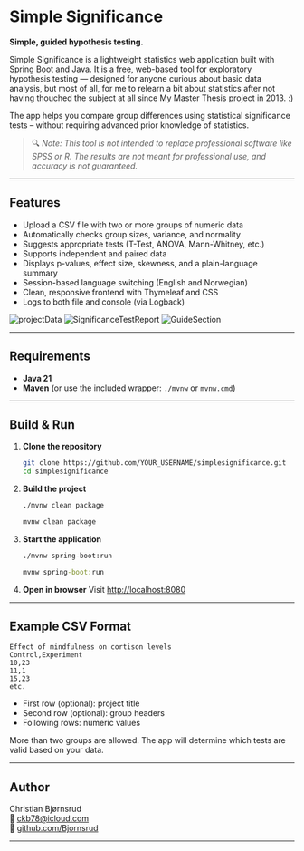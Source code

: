 # Simple Significance

**Simple, guided hypothesis testing.**

Simple Significance is a lightweight statistics web application built with Spring Boot and Java. It is a free, web-based tool for exploratory hypothesis testing — designed for anyone curious about basic data analysis, but most of all, for me to relearn a bit about statistics after not having thouched the subject at all since My Master Thesis project in 2013. :)

The app helps you compare group differences using statistical significance tests – without requiring advanced prior knowledge of statistics.

> 🔍 *Note: This tool is not intended to replace professional software like SPSS or R. The results are not meant for professional use, and accuracy is not guaranteed.*

---

## Features

- Upload a CSV file with two or more groups of numeric data
- Automatically checks group sizes, variance, and normality
- Suggests appropriate tests (T-Test, ANOVA, Mann-Whitney, etc.)
- Supports independent and paired data
- Displays p-values, effect size, skewness, and a plain-language summary
- Session-based language switching (English and Norwegian)
- Clean, responsive frontend with Thymeleaf and CSS
- Logs to both file and console (via Logback)


![projectData](https://github.com/user-attachments/assets/2bd20fc3-90ac-4c93-b52b-7a4667695aeb)
![SignificanceTestReport](https://github.com/user-attachments/assets/d560db5a-d66d-47a7-a5e8-7e99888f9b8e)
![GuideSection](https://github.com/user-attachments/assets/37ad11ff-a8ad-4ba5-b470-f9d048a960e3)

---

## Requirements

- **Java 21**
- **Maven** (or use the included wrapper: `./mvnw` or `mvnw.cmd`)

---

## Build & Run

1. **Clone the repository**
   ```bash
   git clone https://github.com/YOUR_USERNAME/simplesignificance.git
   cd simplesignificance
   ```

2. **Build the project**
   ```bash
   ./mvnw clean package
   ```

     ```cmd
   mvnw clean package
   ```

3. **Start the application**
   ```bash
   ./mvnw spring-boot:run
   ```

   ```cmd
   mvnw spring-boot:run
   ```

4. **Open in browser**
   Visit [http://localhost:8080](http://localhost:8080)

---

## Example CSV Format

```
Effect of mindfulness on cortison levels
Control,Experiment
10,23
11,1
15,23
etc.
```

- First row (optional): project title
- Second row (optional): group headers 
- Following rows: numeric values

More than two groups are allowed. The app will determine which tests are valid based on your data.

---

## Author

Christian Bjørnsrud  
📧 [ckb78@icloud.com](mailto:ckb78@icloud.com)  
🔗 [github.com/Bjornsrud](https://github.com/Bjornsrud)

---

